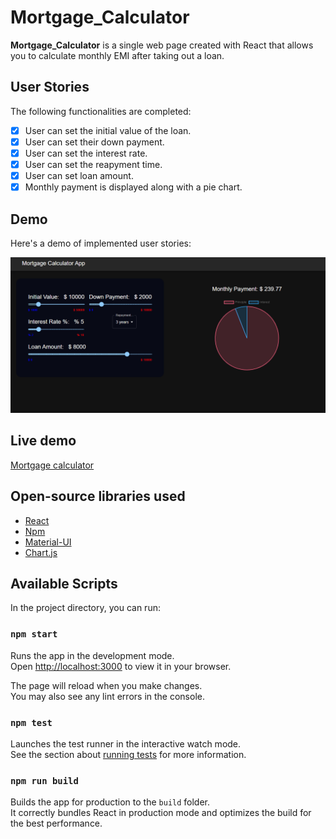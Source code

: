 # Mortgage_Calculator

**Mortgage_Calculator** is a single web page created with React that allows you to calculate monthly EMI after taking out a loan.

## User Stories

The following functionalities are completed:

- [x] User can set the initial value of the loan.
- [x] User can set their down payment.
- [x] User can set the interest rate.
- [x] User can set the reapyment time.
- [x] User can set loan amount.
- [x] Monthly payment is displayed along with a pie chart.

## Demo

Here's a demo of implemented user stories:

<img src='demo.png' title='Demo' width='' alt='Demo' />

## Live demo

[Mortgage calculator](https://mortgage-calculator-whis99.vercel.app/)

## Open-source libraries used

- [React](https://react.dev/)
- [Npm](https://www.npmjs.com/)
- [Material-UI](https://mui.com/)
- [Chart.js](https://www.chartjs.org/)

## Available Scripts

In the project directory, you can run:

### `npm start`

Runs the app in the development mode.\
Open [http://localhost:3000](http://localhost:3000) to view it in your browser.

The page will reload when you make changes.\
You may also see any lint errors in the console.

### `npm test`

Launches the test runner in the interactive watch mode.\
See the section about [running tests](https://facebook.github.io/create-react-app/docs/running-tests) for more information.

### `npm run build`

Builds the app for production to the `build` folder.\
It correctly bundles React in production mode and optimizes the build for the best performance.
